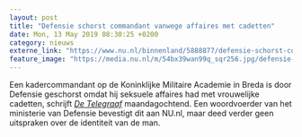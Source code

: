 ```yaml
---
layout: post
title: "Defensie schorst commandant vanwege affaires met cadetten"
date: Mon, 13 May 2019 08:30:25 +0200
category: nieuws
externe_link: "https://www.nu.nl/binnenland/5888877/defensie-schorst-commandant-vanwege-affaires-met-cadetten.html"
feature_image: "https://media.nu.nl/m/54bx39wan99q_sqr256.jpg/defensie-schorst-commandant-vanwege-affaires-met-cadetten.jpg"
---
```


Een kadercommandant op de Koninklijke Militaire Academie in Breda is door Defensie geschorst omdat hij seksuele affaires had met vrouwelijke cadetten, schrijft <a href="https://www.telegraaf.nl/nieuws/3576064/kapitein-had-handen-vol-aan-seksaffaires" target="_blank"><em>De Telegraaf</em></a> maandagochtend. Een woordvoerder van het ministerie van Defensie bevestigt dit aan NU.nl, maar deed verder geen uitspraken over de identiteit van de man.

